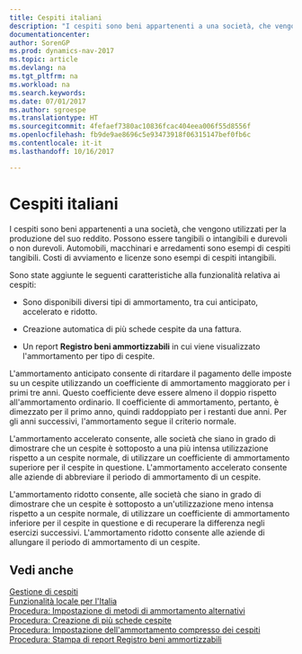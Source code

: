 ```yaml
---
title: Cespiti italiani
description: "I cespiti sono beni appartenenti a una società, che vengono utilizzati per la produzione del suo reddito. Possono essere tangibili o intangibili e durevoli o non durevoli. Automobili, macchinari e arredamenti sono esempi di cespiti tangibili. Costi di avviamento e licenze sono esempi di cespiti intangibili."
documentationcenter: 
author: SorenGP
ms.prod: dynamics-nav-2017
ms.topic: article
ms.devlang: na
ms.tgt_pltfrm: na
ms.workload: na
ms.search.keywords: 
ms.date: 07/01/2017
ms.author: sgroespe
ms.translationtype: HT
ms.sourcegitcommit: 4fefaef7380ac10836fcac404eea006f55d8556f
ms.openlocfilehash: fb9de9ae8696c5e93473918f06315147bef0fb6c
ms.contentlocale: it-it
ms.lasthandoff: 10/16/2017

---
```

# <a name="italian-fixed-assets"></a>Cespiti italiani
I cespiti sono beni appartenenti a una società, che vengono utilizzati per la produzione del suo reddito. Possono essere tangibili o intangibili e durevoli o non durevoli. Automobili, macchinari e arredamenti sono esempi di cespiti tangibili. Costi di avviamento e licenze sono esempi di cespiti intangibili.  

 Sono state aggiunte le seguenti caratteristiche alla funzionalità relativa ai cespiti:  

-   Sono disponibili diversi tipi di ammortamento, tra cui anticipato, accelerato e ridotto.  

-   Creazione automatica di più schede cespite da una fattura.  

-   Un report **Registro beni ammortizzabili** in cui viene visualizzato l'ammortamento per tipo di cespite.  

 L'ammortamento anticipato consente di ritardare il pagamento delle imposte su un cespite utilizzando un coefficiente di ammortamento maggiorato per i primi tre anni. Questo coefficiente deve essere almeno il doppio rispetto all'ammortamento ordinario. Il coefficiente di ammortamento, pertanto, è dimezzato per il primo anno, quindi raddoppiato per i restanti due anni. Per gli anni successivi, l'ammortamento segue il criterio normale.  

 L'ammortamento accelerato consente, alle società che siano in grado di dimostrare che un cespite è sottoposto a una più intensa utilizzazione rispetto a un cespite normale, di utilizzare un coefficiente di ammortamento superiore per il cespite in questione. L'ammortamento accelerato consente alle aziende di abbreviare il periodo di ammortamento di un cespite.  

 L'ammortamento ridotto consente, alle società che siano in grado di dimostrare che un cespite è sottoposto a un'utilizzazione meno intensa rispetto a un cespite normale, di utilizzare un coefficiente di ammortamento inferiore per il cespite in questione e di recuperare la differenza negli esercizi successivi. L'ammortamento ridotto consente alle aziende di allungare il periodo di ammortamento di un cespite.  

## <a name="see-also"></a>Vedi anche  
 [Gestione di cespiti](../../fa-manage.md)   
 [Funzionalità locale per l'Italia](italy-local-functionality.md)   
 [Procedura: Impostazione di metodi di ammortamento alternativi](how-to-set-up-alternate-depreciation-methods.md)   
 [Procedura: Creazione di più schede cespite](how-to-create-multiple-fixed-asset-cards.md)   
 [Procedura: Impostazione dell'ammortamento compresso dei cespiti](how-to-set-up-compressed-depreciation-of-fixed-assets.md)   
 [Procedura: Stampa di report Registro beni ammortizzabili](how-to-print-depreciation-book-reports.md)

